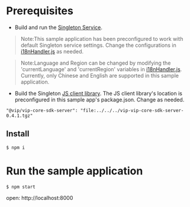 # Prerequisites
- Build and run the [Singleton Service](https://github.com/vmware/singleton).

> Note:This sample application has been preconfigured to work with default Singleton service settings. Change the configurations in [i18nHandler.js](https://github.com/vmware/singleton/tree/g11n-js-client/samples/server/express/i18n/i18nHandler.js) as needed.

> Note:Language and Region can be changed by modifying the 'currentLanguage' and 'currentRegion' variables in  [i18nHandler.js](https://github.com/vmware/singleton/tree/g11n-js-client/samples/server/express/i18n/i18nHandler.js). Currently, only Chinese and English are supported in this sample application.

- Build the Singleton [JS client library](https://github.com/vmware/singleton/tree/g11n-js-client). The JS client library's location is preconfigured in this sample app's package.json. Change as needed.
```
"@vip/vip-core-sdk-server": "file:../../../vip-vip-core-sdk-server-0.4.1.tgz"
```

## Install 
```
$ npm i
```

# Run the sample application

```
$ npm start
```

open: http://localhost:8000